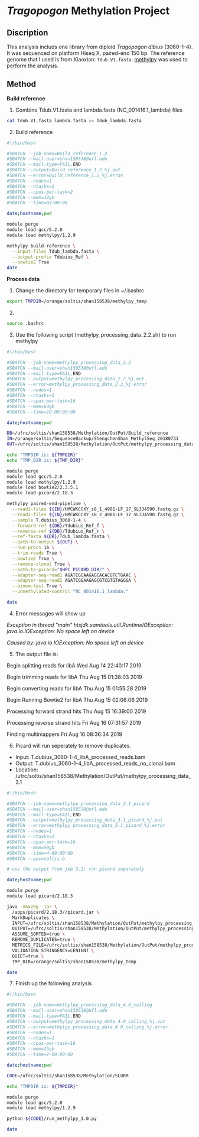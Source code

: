 # *Tragopogon* Methylation Project
## Discription
This analysis includs one library from diploid *Tragopogon dibius* (3060-1-4).
It was sequenced on platform Hiseq X, paired-end 150 bp.
The reference genome that I used is from Xiaoxian: `Tdub.V1.fasta`.
[methylpy](https://github.com/yupenghe/methylpy) was used to perform the analysis.

## Method
**Build reference**

1. Combine Tdub.V1.fasta and lambda.fasta (NC_001416.1_lambda) files

  ```bash
  cat Tdub.V1.fasta lambda.fasta >> Tdub_lambda.fasta
  ```

2. Build reference
  ```bash
  #!/bin/bash
  
  #SBATCH --job-name=Build_reference_1.2
  #SBATCH --mail-user=shan158538@ufl.edu
  #SBATCH --mail-type=FAIL,END
  #SBATCH --output=Build_reference_1.2_%j.out
  #SBATCH --error=Build_reference_1.2_%j.error
  #SBATCH --nodes=1
  #SBATCH --ntasks=1
  #SBATCH --cpus-per-task=2
  #SBATCH --mem=12gb
  #SBATCH --time=03:00:00
  
  date;hostname;pwd
  
  module purge
  module load gcc/5.2.0
  module load methylpy/1.2.9
  
  methylpy build-reference \
    --input-files Tdub_lambda.fasta \
    --output-prefix Tdubius_Ref \
    --bowtie2 True
  date
  ```


**Process data**

1. Change the directory for temporary files in ~/.bashrc
  ```bash
  export TMPDIR=/orange/soltis/shan158538/methylpy_temp
  ```

2.  
  ```bash
  source .bashrc
  ```

3. Use the following script (methylpy_processing_data_2.2.sh) to run methylpy

  ```bash
  #!/bin/bash

  #SBATCH --job-name=methylpy_processing_data_2.2
  #SBATCH --mail-user=shan158538@ufl.edu
  #SBATCH --mail-type=FAIL,END
  #SBATCH --output=methylpy_processing_data_2.2_%j.out
  #SBATCH --error=methylpy_processing_data_2.2_%j.error
  #SBATCH --nodes=1
  #SBATCH --ntasks=1
  #SBATCH --cpus-per-task=16
  #SBATCH --mem=64gb
  #SBATCH --time=10-00:00:00
  
  date;hostname;pwd
  
  DB=/ufrc/soltis/shan158538/Methylation/OutPut/Build_reference
  IN=/orange/soltis/SequenceBackup/ShengchenShan_MethylSeq_20180731
  OUT=/ufrc/soltis/shan158538/Methylation/OutPut/methylpy_processing_data_2.2
  
  echo "TMPDIR is: ${TMPDIR}"
  echo "TMP_DIR is: ${TMP_DIR}"
  
  module purge
  module load gcc/5.2.0
  module load methylpy/1.2.9
  module load bowtie2/2.3.5.1
  module load picard/2.18.3
  
  methylpy paired-end-pipeline \
	--read1-files ${IN}/HMCWKCCXY_s8_1_4981-LF_17_SL334590.fastq.gz \
	--read2-files ${IN}/HMCWKCCXY_s8_2_4981-LF_17_SL334590.fastq.gz \
	--sample T.dubius_3060-1-4 \
	--forward-ref ${DB}/Tdubius_Ref_f \
	--reverse-ref ${DB}/Tdubius_Ref_r \
	--ref-fasta ${DB}/Tdub_lambda.fasta \
	--path-to-output ${OUT} \
	--num-procs 16 \
	--trim-reads True \
	--bowtie2 True \
	--remove-clonal True \
	--path-to-picard="$HPC_PICARD_DIR/" \
	--adapter-seq-read1 AGATCGGAAGAGCACACGTCTGAAC \
	--adapter-seq-read2 AGATCGGAAGAGCGTCGTGTAGGGA \
	--binom-test True \
	--unmethylated-control "NC_001416.1_lambda:"

  date
  ```

4. Error messages will show up

  *Exception in thread "main" htsjdk.samtools.util.RuntimeIOException: java.io.IOException: No space left on device*

  *Caused by: java.io.IOException: No space left on device*

5. The output file is:

  Begin splitting reads for libA
  Wed Aug 14 22:40:17 2019

  Begin trimming reads for libA
  Thu Aug 15 01:38:03 2019

  Begin converting reads for libA
  Thu Aug 15 01:55:28 2019

  Begin Running Bowtie2 for libA
  Thu Aug 15 02:06:06 2019

  Processing forward strand hits
  Thu Aug 15 16:39:00 2019

  Processing reverse strand hits
  Fri Aug 16 07:31:57 2019

  Finding multimappers
  Fri Aug 16 08:36:34 2019
  
6. Picard will run seperately to remove duplicates.
  - Input: T.dubius_3060-1-4_libA_processed_reads.bam
  - Output: T.dubius_3060-1-4_libA_processed_reads_no_clonal.bam
  - Location: /ufrc/soltis/shan158538/Methylation/OutPut/methylpy_processing_data_3.1

  ```bash
  #!/bin/bash

  #SBATCH --job-name=methylpy_processing_data_3.1_picard
  #SBATCH --mail-user=shan158538@ufl.edu
  #SBATCH --mail-type=FAIL,END
  #SBATCH --output=methylpy_processing_data_3.1_picard_%j.out
  #SBATCH --error=methylpy_processing_data_3.1_picard_%j.error
  #SBATCH --nodes=1
  #SBATCH --ntasks=1
  #SBATCH --cpus-per-task=16
  #SBATCH --mem=50gb
  #SBATCH --time=4-00:00:00
  #SBATCH --qos=soltis-b
  
  # use the output from job 3.1; run picard separately
  
  date;hostname;pwd
  
  module purge
  module load picard/2.18.3
  
  java -Xmx20g -jar \
	/apps/picard/2.18.3//picard.jar \
	MarkDuplicates \
	INPUT=/ufrc/soltis/shan158538/Methylation/OutPut/methylpy_processing_data_3.1/T.dubius_3060-1-4_libA_processed_reads.bam \
	OUTPUT=/ufrc/soltis/shan158538/Methylation/OutPut/methylpy_processing_data_3.1/T.dubius_3060-1-4_libA_processed_reads_no_clonal.bam \
	ASSUME_SORTED=true \
	REMOVE_DUPLICATES=true \
	METRICS_FILE=/ufrc/soltis/shan158538/Methylation/OutPut/methylpy_processing_data_3.1/T.dubius_3060-1-4_libA.metric \
	VALIDATION_STRINGENCY=LENIENT \
	QUIET=true \
	TMP_DIR=/orange/soltis/shan158538/methylpy_temp

  date
  ```

7. Finish up the following analysis

  ```bash
  #!/bin/bash

  #SBATCH --job-name=methylpy_processing_data_4.0_calling
  #SBATCH --mail-user=shan158538@ufl.edu
  #SBATCH --mail-type=FAIL,END
  #SBATCH --output=methylpy_processing_data_4.0_calling_%j.out
  #SBATCH --error=methylpy_processing_data_4.0_calling_%j.error
  #SBATCH --nodes=1
  #SBATCH --ntasks=1
  #SBATCH --cpus-per-task=16
  #SBATCH --mem=25gb
  #SBATCH --time=2-00:00:00

  date;hostname;pwd

  CODE=/ufrc/soltis/shan158538/Methylation/SLURM

  echo "TMPDIR is: ${TMPDIR}"

  module purge
  module load gcc/5.2.0
  module load methylpy/1.2.9

  python ${CODE}/run_methylpy_1.0.py

  date
  ```





